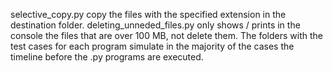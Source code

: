 selective_copy.py copy the files with the specified extension in the destination folder.
deleting_unneded_files.py only shows / prints in the console the files that are over 100 MB, not delete them.
The folders with the test cases for each program simulate in the majority of the cases the timeline before the .py programs are executed. 
